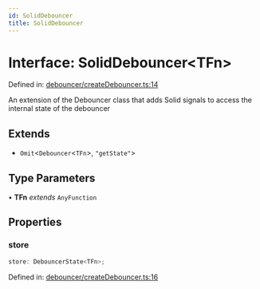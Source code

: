 ```yaml
---
id: SolidDebouncer
title: SolidDebouncer
---
```


<!-- DO NOT EDIT: this page is autogenerated from the type comments -->

# Interface: SolidDebouncer\<TFn\>

Defined in: [debouncer/createDebouncer.ts:14](https://github.com/TanStack/pacer/blob/main/packages/solid-pacer/src/debouncer/createDebouncer.ts#L14)

An extension of the Debouncer class that adds Solid signals to access the internal state of the debouncer

## Extends

- `Omit`\<`Debouncer`\<`TFn`\>, `"getState"`\>

## Type Parameters

• **TFn** *extends* `AnyFunction`

## Properties

### store

```ts
store: DebouncerState<TFn>;
```

Defined in: [debouncer/createDebouncer.ts:16](https://github.com/TanStack/pacer/blob/main/packages/solid-pacer/src/debouncer/createDebouncer.ts#L16)

